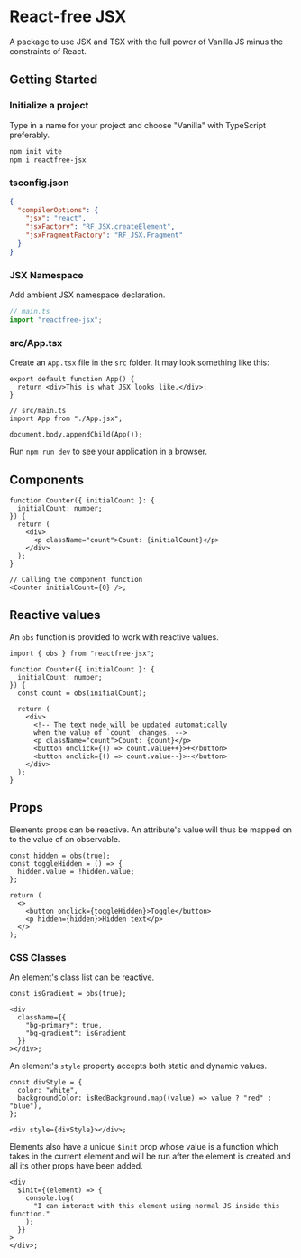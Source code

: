 # React-free JSX

A package to use JSX and TSX with the full power of Vanilla JS minus the constraints of React.

## Getting Started

### Initialize a project

Type in a name for your project and choose "Vanilla" with TypeScript preferably.

```bash
npm init vite
npm i reactfree-jsx
```

### tsconfig.json

```json
{
  "compilerOptions": {
    "jsx": "react",
    "jsxFactory": "RF_JSX.createElement",
    "jsxFragmentFactory": "RF_JSX.Fragment"
  }
}
```

### JSX Namespace

Add ambient JSX namespace declaration.

```typescript
// main.ts
import "reactfree-jsx";
```

### src/App.tsx

Create an `App.tsx` file in the `src` folder. It may look something like this:

```tsx
export default function App() {
  return <div>This is what JSX looks like.</div>;
}

// src/main.ts
import App from "./App.jsx";

document.body.appendChild(App());
```

Run `npm run dev` to see your application in a browser.

## Components

```tsx
function Counter({ initialCount }: {
  initialCount: number;
}) {
  return (
    <div>
      <p className="count">Count: {initialCount}</p>
    </div>
  );
}

// Calling the component function
<Counter initialCount={0} />;
```

## Reactive values

An `obs` function is provided to work with reactive values.

```tsx
import { obs } from "reactfree-jsx";

function Counter({ initialCount }: {
  initialCount: number;
}) {
  const count = obs(initialCount);

  return (
    <div>
      <!-- The text node will be updated automatically
      when the value of `count` changes. -->
      <p className="count">Count: {count}</p>
      <button onclick={() => count.value++}>+</button>
      <button onclick={() => count.value--}>-</button>
    </div>
  );
}
```

## Props

Elements props can be reactive. An attribute's value will thus be mapped on to the value of an observable.

```tsx
const hidden = obs(true);
const toggleHidden = () => {
  hidden.value = !hidden.value;
};

return (
  <>
    <button onclick={toggleHidden}>Toggle</button>
    <p hidden={hidden}>Hidden text</p>
  </>
);
```

### CSS Classes

An element's class list can be reactive.

```tsx
const isGradient = obs(true);

<div
  className={{
    "bg-primary": true,
    "bg-gradient": isGradient
  }}
></div>;
```

An element's `style` property accepts both static and dynamic values.

```tsx
const divStyle = {
  color: "white",
  backgroundColor: isRedBackground.map((value) => value ? "red" : "blue"),
};

<div style={divStyle}></div>;
```

Elements also have a unique `$init` prop whose value is a function which takes
in the current element and will be run after the element is created and all its
other props have been added.

```tsx
<div
  $init={(element) => {
    console.log(
      "I can interact with this element using normal JS inside this function."
    );
  }}
>
</div>;
```
